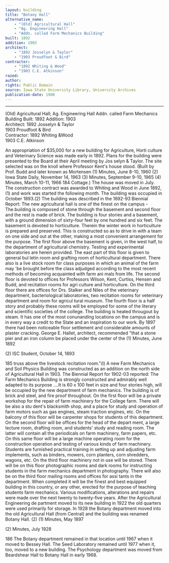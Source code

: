 ```yaml
---
layout: building
title: "Botany Hall"
alternative_name: 
    - "(Old) Agricultural Hall"
    - "Ag. Engineering Hall"
    - "Addn. called Farm Mechanics Building"
built: 1892
addition: 1903
architect: 
    - "1892 Josselyn & Taylor"
    - "1903 Proudfoot & Bird"
contractor: 
    - "1892 Whiting & Wood"
    - "1903 C.E. Atkinson"
razed: 
author:
rights: Public Domain
source: Iowa State University Library, University Archives
publication-date: 1980 
---
```

---
(Old) Agricultural Hall; Ag. Engineering Hall 
Addn. called Farm Mechanics Building 
Built:  1892  Addition:  1903  
Architect:  1892  Josselyn & Taylor  
1903  Proudfoot & Bird  
Contractor:  1892  Whiting &Wood  
1903  C.E.  Atkinson  

An appropriation of $35,000 for a new building for Agriculture, Horti culture and Veterinary Science was made early in 1892. Plans for the building were presented to the Board at their April meeting by Jos selyn & Taylor. The site selected was on the knoll where Professor Kent's house stood. (Built by Prof. Budd and later known as Mortensen 
(1) Minutes, June 8-10, 1960 
(2) Iowa State Daily, November 14, 1963 
(3) Minutes, September 9-10, 1965 
(4) Minutes, March 10-11, 1966 
184 
Cottage.) The house was moved in July. 
The construction contract was awarded to Whiting and Wood in June 1892,(1) and work was started the following month. The building was occupied in October 1893.(2) The building was described in the 1892-93 Biennial Report: 
The new agricultural hall is one of the finest on the campus - 
The.building is composed of stone through the basement and second floor and the rest is made of brick. The building is four stories and a basement, with a ground dimension of sixty-four feet by one hundred and six feet. The basement is devoted to horticulture. Therein the winter work in horticulture is prepared and preserved. This is constructed so as to drive in with a team on one side and out at the other, making a most convenient arrangement for the purpose. The first floor above the basement is given, in the west half, to the department of agricultural chemistry. Testing and experimental laboratories are herein provided. The east part of this floor is given to general bul letin room and grafting room of horticultural department. There also is a live stock room for class purposes in which an animal of the farm may 'be brought before the class adjudged according to the most recent methods of becoming acquainted with farm ani mals from life. 
The second floor is devoted to offices for Professors Wilson, Kent, Curtiss, Hensen and Budd, and recitation rooms for agri culture and horticulture. 
On the third floor there are offices for Drs. Stalker and Niles of the veterinary department, bacteriological laboratories, two recitation rooms for veterinary department and room for agricul tural museum. 
The fourth floor is a half story and probably these rooms will be employed for some of the literary and scientific societies of the college. The building is heated througout by steam. It has one of the most conunanding locations on the campus and is in every way a credit to the State and an inspiration to our work. 
By 1897 there had been noticeable floor settlement and considerable amounts of plaster cracking. George E. Hallet, architect, recommended "that a stone pier and an iron column be placed under the center of the 
(1) 
Minutes, June 1892 

(2) 
ISC Student, October 14, 1893 


185 
truss above the livestock recitation room."(l) 
A new Farm Mechanics and Soil Physics Building was constructed as an addition on the north side of Agricultural Hall in 1903. The Biennial Report for 1902-03 reported: 
The Farm Mechanics Building is strongly constructed and admirably well adapted to its purpose ....It is 60 x 100 feet in size and four stories high, will be occupied by the new department of farm mechanics. The building is of brick and steel, and fire proof throughout. 
On the first floor will be a private workshop for the repair of farm machinery for the College farm. There will be also a stu dent's blacksmith shop, and a place for study and operation of farm motors such as gas engines, steam traction engines, etc. On the balcony of this floor will be carpenter shops for students of this department. 
On the second floor will be offices for the head of the depart ment, a large lecture room, drafting room, and students' study and reading room. The latter will contain all the periodicals on farm machinery, farm papers, etc. On this same floor will be a large machine operating room for the construction operation and testing of various kinds of farm machinery. Students are furnished practical training in setting up and adjusting farm implements, such as binders, mowers, corn planters, corn shredders, wagons, etc. 
On the third floor machinery not in use will be stored. There will be on this floor photographic rooms and dark rooms for instructing students in the farm mechanics department in photography. There will also be on the third floor mailing rooms and offices for assi tants in the department. 
When completed it will be the finest and best equipped building in this country, or any other, erected for the purpose of teaching students farm mechanics. 
Various modifications, alterations and repairs were made over the next twenty to twenty-five years. After the Agricultural Engineering de partment moved to its new building in 1922 the old quarters were used primarily for storage. 
In 1928 the Botany department moved into the old Agricultural Hall (from Central) and the building was renamed Botany Hall. (2) 
(1) 
Minutes, May 1897 

(2) 
Minutes, July 1928 


186 
The Botany department remained in that location until 1967 when it moved to Bessey Hall. The Seed Laboratory remained until 1977 when 
it, too, moved to a new building. The Psychology department was moved from Beardshear Hall to Botany Hall in early 1968.